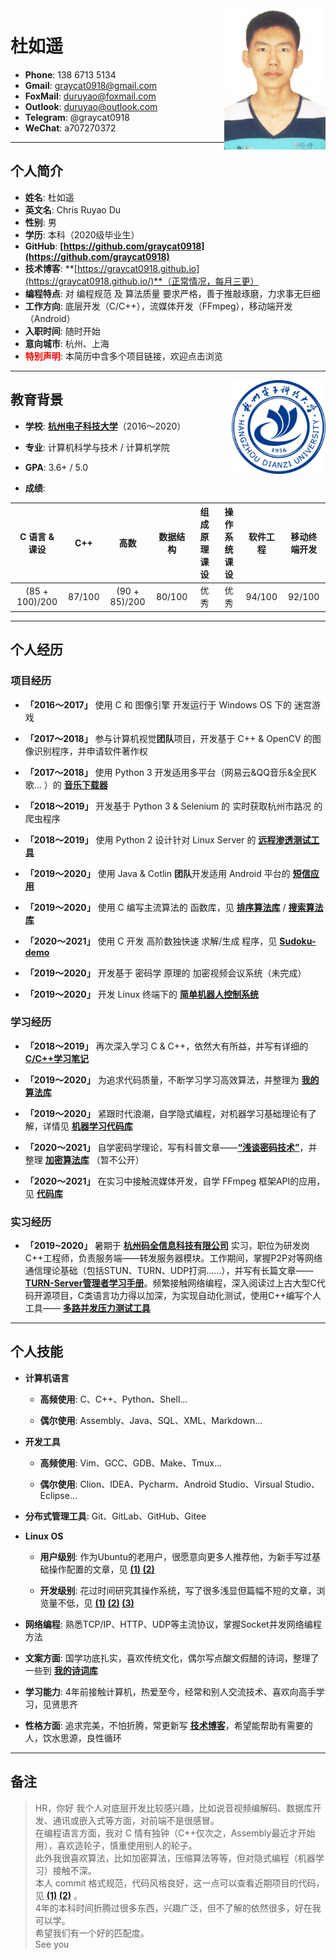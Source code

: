 
<img class="" src='img/dry.png' style='float:right; width:162.4px;height:226.4px'/>

<h1> 杜如遥</h1>

- **Phone**: 138 6713 5134
- **Gmail**: graycat0918@gmail.com
- **FoxMail**: duruyao@foxmail.com
- **Outlook**: duruyao@outlook.com
- **Telegram**: @graycat0918
- **WeChat**: a707270372

---

## 个人简介

- **姓名**: 杜如遥
- **英文名**: Chris Ruyao Du
- **性别**: 男
- **学历**: 本科（2020级毕业生）
- **GitHub**: **[https://github.com/graycat0918](https://github.com/graycat0918)**
- **技术博客**: **[https://graycat0918.github.io](https://graycat0918.github.io/)**（正常情况，每月三更）
- **编程特点**: 对 编程规范 及 算法质量 要求严格，善于推敲琢磨，力求事无巨细
- **工作方向**: 底层开发（C/C++），流媒体开发（FFmpeg），移动端开发（Android）
- **入职时间**: 随时开始
- **意向城市**: 杭州、上海
- **<font color="red">特别声明</font>**: 本简历中含多个项目链接，欢迎点击浏览
---

<img class="" src='img/hdu.png' style='float:right; width:150px;height:150px'/>

## 教育背景

- **学校**: **[杭州电子科技大学](http://www.hdu.edu.cn/)**（2016～2020）

- **专业**: 计算机科学与技术 / 计算机学院

- **GPA**: 3.6+ / 5.0

- **成绩**:

| C 语言 & 课设 | C++ | 高数 | 数据结构 | 组成原理 课设 | 操作系统 课设 | 软件工程 | 移动终端开发 |
| :---: | :---: | :---: | :---: | :---: | :---: | :---: | :---: |
| (85 + 100)/200 | 87/100 | (90 + 85)/200 | 80/100 | 优秀 | 优秀 | 94/100 | 92/100 |

---

## 个人经历

### 项目经历

- **「2016～2017」** 使用 C 和 图像引擎 开发运行于 Windows OS 下的 迷宫游戏

- **「2017～2018」** 参与计算机视觉**团队**项目，开发基于 C++ & OpenCV 的图像识别程序，并申请软件著作权

- **「2017～2018」** 使用 Python 3 开发适用多平台（网易云&QQ音乐&全民K歌… ）的 **[音乐下载器](https://github.com/graycat0918/get-tool)**

- **「2018～2019」** 开发基于 Python 3 & Selenium 的 实时获取杭州市路况 的 爬虫程序

- **「2018～2019」** 使用 Python 2 设计针对 Linux Server 的 **[远程渗透测试工具](https://github.com/graycat0918/control-tool)**

- **「2019～2020」** 使用 Java & Cotlin **团队**开发适用 Android 平台的 **[短信应用](https://github.com/graycat0918/messages-app)**

- **「2019～2020」** 使用 C 编写主流算法的 函数库，见 **[排序算法库](https://github.com/graycat0918/sort-algo-demo)** / **[搜索算法库](https://github.com/graycat0918/search-algo-demo)**

- **「2020～2021」** 使用 C 开发 高阶数独快速 求解/生成 程序，见 **[Sudoku-demo](https://github.com/graycat0918/sudoku-demo)**

- **「2019～2020」** 开发基于 密码学 原理的 加密视频会议系统（未完成）

- **「2019～2020」** 开发 Linux 终端下的 **[简单机器人控制系统](https://github.com/graycat0918/i-am-robot)**

### 学习经历

- **「2018～2019」** 再次深入学习 C & C++，依然大有所益，并写有详细的 **[C/C++学习笔记](https://github.com/graycat0918/cxx-learn)**

- **「2019～2020」** 为追求代码质量，不断学习学习高效算法，并整理为 **[我的算法库](https://github.com/graycat0918/algorithm-learn)**

- **「2019～2020」** 紧跟时代浪潮，自学隐式编程，对机器学习基础理论有了解，详情见 **[机器学习代码库](https://github.com/graycat0918/machine-learn)**

- **「2020～2021」** 自学密码学理论，写有科普文章——**[“浅谈密码技术”](https://graycat0918.github.io/2019/12/11/cryptography-1/)**，并整理 **[加密算法库](https://github.com/graycat0918/cryptography-learn)** （暂不公开）

- **「2020～2021」** 在实习中接触流媒体开发，自学 FFmpeg 框架API的应用，见 **[代码库](https://github.com/graycat0918/media-demo)**

### 实习经历

- **「2019~2020」** 暑期于 **[杭州码全信息科技有限公司](http://www.codvision.com/maquan)** 实习，职位为研发岗C++工程师，负责服务端——转发服务器模块。工作期间，掌握P2P对等网络通信理论基础（包括STUN、TURN、UDP打洞......），并写有长篇文章—— **[TURN-Server管理者学习手册](https://github.com/graycat0918/turn-server-learn)**。频繁接触网络编程，深入阅读过上古大型C代码开源项目，C类语言功力得以加深，为实现自动化测试，使用C++编写个人工具—— **[多路并发压力测试工具](https://github.com/graycat0918/turn-server-test-tool)**

---

## 个人技能

- **计算机语言**
    - **高频使用**: C、C++、Python、Shell…

    - **偶尔使用**: Assembly、Java、SQL、XML、Markdown…


- **开发工具**
    - **高频使用**: Vim、GCC、GDB、Make、Tmux...

    - **偶尔使用**: Clion、IDEA、Pycharm、Android Studio、Virsual Studio、Eclipse…

- **分布式管理工具**: Git、GitLab、GitHub、Gitee

- **Linux OS**
    - **用户级别**: 作为Ubuntu的老用户，很愿意向更多人推荐他，为新手写过基础操作配置的文章，见 **[(1)](https://graycat0918.github.io/2018/11/03/linux-base-1/#more) [(2)](https://graycat0918.github.io/2019/09/06/linux-base-2/#more)**

    - **开发级别**: 花过时间研究其操作系统，写了很多浅显但篇幅不短的文章，浏览量不低，见 **[(1)](https://graycat0918.github.io/2018/10/02/compile-kernel/#more) [(2)](https://graycat0918.github.io/2018/10/10/kernel-modules-program/#more) [(3)](https://graycat0918.github.io/2018/10/31/process-management/#more)**

- **网络编程**: 熟悉TCP/IP、HTTP、UDP等主流协议，掌握Socket并发网络编程方法

- **文案方面**: 国学功底扎实，喜欢传统文化，偶尔写点酸文假醋的诗词，整理了一些到 **[我的诗词库](https://github.com/graycat0918/my-poem)**

- **学习能力**: 4年前接触计算机，热爱至今，经常和别人交流技术、喜欢向高手学习，见贤思齐

- **性格方面**: 追求完美，不怕折腾，常更新写 **[技术博客](https://graycat0918.github.io/)**，希望能帮助有需要的人，饮水思源，良性循环

---

## 备注


> HR，你好
我个人对底层开发比较感兴趣，比如说音视频编解码、数据库开发、通讯或嵌入式等方面，对前端不是很感冒。  
在编程语言方面，我对 C 情有独钟（C++仅次之，Assembly最近才开始用），喜欢造轮子，慎重使用别人的轮子。  
此外我很喜欢算法，比如加密算法，压缩算法等等，但对隐式编程（机器学习）接触不深。    
本人 commit 格式规范，代码风格良好，这一点可以查看近期项目的代码，见 **[(1)](https://github.com/graycat0918/sudoku-demo/blob/master/src/sudoku.c) [(2)](https://github.com/graycat0918/sort-algo-demo/blob/master/src/sort_algo.h)** 。     
4年的本科时间折腾过很多东西，兴趣广泛，但不了解的依然很多，好在我可以学。   
希望我们有一个好的匹配度。  
See you